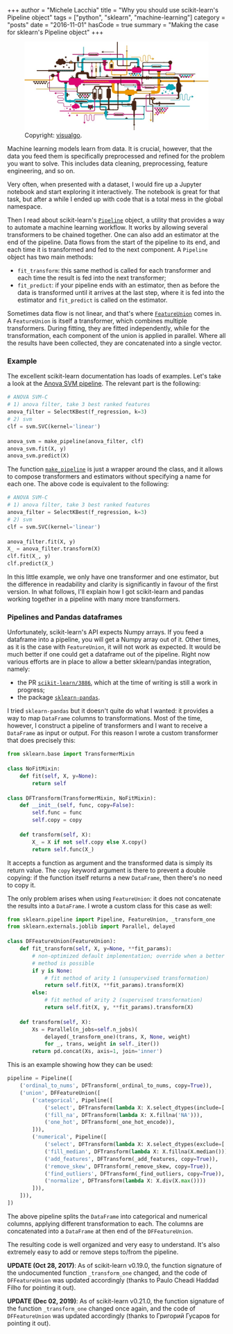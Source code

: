 +++
author = "Michele Lacchia"
title = "Why you should use scikit-learn's Pipeline object"
tags = ["python", "sklearn", "machine-learning"]
category = "posts"
date = "2016-11-01"
hasCode = true
summary = "Making the case for sklearn's Pipeline object"
+++

<figure>
    <img itemprop="image" title="A pipeline" src="/static/images/pipes.jpg" />
    <div class="copyright">
        Copyright:&nbsp;<a href="http://www.istockphoto.com/portfolio/visualgo">visualgo</a>.
    </div>
</figure>

Machine learning models learn from data. It is crucial, however, that the data
you feed them is specifically preprocessed and refined for the problem you want
to solve. This includes data cleaning, preprocessing, feature engineering, and
so on.

Very often, when presented with a dataset, I would fire up a Jupyter notebook
and start exploring it interactively. The notebook is great for that task, but
after a while I ended up with code that is a total mess in the global
namespace.

Then I read about scikit-learn's [`Pipeline`][pipeline-doc] object, a utility
that provides a way to automate a machine learning workflow.  It works by
allowing several transformers to be chained together. One can also add an
estimator at the end of the pipeline. Data flows from the start of the pipeline
to its end, and each time it is transformed and fed to the next component. A
`Pipeline` object has two main methods:

- `fit_transform`: this same method is called for each transformer and each time
  the result is fed into the next transformer;
- `fit_predict`: if your pipeline ends with an estimator, then as before the
  data is transformed until it arrives at the last step, where it is fed into
  the estimator and `fit_predict` is called on the estimator.

Sometimes data flow is not linear, and that's where [`FeatureUnion`][fu-doc]
comes in. A `FeatureUnion` is itself a transformer, which combines multiple
transformers. During fitting, they are fitted independently, while for the
transformation, each component of the union is applied in parallel. Where all
the results have been collected, they are concatenated into a single vector.

### Example
The excellent scikit-learn documentation has loads of examples. Let's take a
look at the [Anova SVM pipeline][anova-svm]. The relevant part is the
following:

```python
# ANOVA SVM-C
# 1) anova filter, take 3 best ranked features
anova_filter = SelectKBest(f_regression, k=3)
# 2) svm
clf = svm.SVC(kernel='linear')

anova_svm = make_pipeline(anova_filter, clf)
anova_svm.fit(X, y)
anova_svm.predict(X)
```

The function
[`make_pipeline`](http://scikit-learn.org/stable/modules/generated/sklearn.pipeline.make_pipeline.html)
is just a wrapper around the class, and it allows to compose transformers and
estimators without specifying a name for each one. The above code is equivalent
to the following:

```python
# ANOVA SVM-C
# 1) anova filter, take 3 best ranked features
anova_filter = SelectKBest(f_regression, k=3)
# 2) svm
clf = svm.SVC(kernel='linear')

anova_filter.fit(X, y)
X_ = anova_filter.transform(X)
clf.fit(X_, y)
clf.predict(X_)
```

In this little example, we only have one transformer and one estimator, but the
difference in readability and clarity is significantly in favour of the first
version. In what follows, I'll explain how I got scikit-learn and pandas
working together in a pipeline with many more transformers.

### Pipelines and Pandas dataframes
Unfortunately, scikit-learn's API expects Numpy arrays. If you feed a dataframe
into a pipeline, you will get a Numpy array out of it. Other times, as it is
the case with `FeatureUnion`, it will not work as expected. It would be much
better if one could get a dataframe out of the pipeline. Right now various
efforts are in place to allow a better sklearn/pandas integration, namely:

- the PR [`scikit-learn/3886`](https://github.com/scikit-learn/scikit-learn/pull/3886),
    which at the time of writing is still a work in progress;
- the package [`sklearn-pandas`](https://github.com/paulgb/sklearn-pandas).

I tried `sklearn-pandas` but it doesn't quite do what I wanted: it provides a
way to map `DataFrame` columns to transformations. Most of the time, however, I
construct a pipeline of transformers and I want to receive a `DataFrame` as
input or output. For this reason I wrote a custom transformer that does
precisely this:

```python
from sklearn.base import TransformerMixin

class NoFitMixin:
    def fit(self, X, y=None):
        return self

class DFTransform(TransformerMixin, NoFitMixin):
    def __init__(self, func, copy=False):
        self.func = func
        self.copy = copy

    def transform(self, X):
        X_ = X if not self.copy else X.copy()
        return self.func(X_)
```

It accepts a function as argument and the transformed data is simply its return
value. The `copy` keyword argument is there to prevent a double copying: if the
function itself returns a new `DataFrame`, then there's no need to copy it.

The only problem arises when using `FeatureUnion`: it does not concatenate the
results into a `DataFrame`. I wrote a custom class for this case as well:

```python
from sklearn.pipeline import Pipeline, FeatureUnion, _transform_one
from sklearn.externals.joblib import Parallel, delayed

class DFFeatureUnion(FeatureUnion):
    def fit_transform(self, X, y=None, **fit_params):
        # non-optimized default implementation; override when a better
        # method is possible
        if y is None:
            # fit method of arity 1 (unsupervised transformation)
            return self.fit(X, **fit_params).transform(X)
        else:
            # fit method of arity 2 (supervised transformation)
            return self.fit(X, y, **fit_params).transform(X)

    def transform(self, X):
        Xs = Parallel(n_jobs=self.n_jobs)(
            delayed(_transform_one)(trans, X, None, weight)
            for _, trans, weight in self._iter())
        return pd.concat(Xs, axis=1, join='inner')
```

This is an example showing how they can be used:

```python
pipeline = Pipeline([
    ('ordinal_to_nums', DFTransform(_ordinal_to_nums, copy=True)),
    ('union', DFFeatureUnion([
        ('categorical', Pipeline([
            ('select', DFTransform(lambda X: X.select_dtypes(include=['object']))),
            ('fill_na', DFTransform(lambda X: X.fillna('NA'))),
            ('one_hot', DFTransform(_one_hot_encode)),
        ])),
        ('numerical', Pipeline([
            ('select', DFTransform(lambda X: X.select_dtypes(exclude=['object']))),
            ('fill_median', DFTransform(lambda X: X.fillna(X.median()))),
            ('add_features', DFTransform(_add_features, copy=True)),
            ('remove_skew', DFTransform(_remove_skew, copy=True)),
            ('find_outliers', DFTransform(_find_outliers, copy=True)),
            ('normalize', DFTransform(lambda X: X.div(X.max())))
        ])),
    ])),
])
```

The above pipeline splits the `DataFrame` into categorical and numerical
columns, applying different transformation to each. The columns are
concatenated into a `DataFrame` at then end of the `DFFeatureUnion`.

The resulting code is well organized and very easy to understand. It's also
extremely easy to add or remove steps to/from the pipeline.

**UPDATE (Oct 28, 2017)**: As of scikit-learn v0.19.0, the function signature
of the undocumented function `_transform_one` changed, and the code of
`DFFeatureUnion` was updated accordingly (thanks to Paulo Cheadi Haddad Filho
for pointing it out).

**UPDATE (Dec 02, 2019)**: As of scikit-learn v0.21.0, the function signature
of the function `_transform_one` changed once again, and the code of
`DFFeatureUnion` was updated accordingly (thanks to Григорий Гусаров for
pointing it out).

[pipeline-doc]: http://scikit-learn.org/stable/modules/pipeline.html#pipeline
[fu-doc]: http://scikit-learn.org/stable/modules/pipeline.html#featureunion-composite-feature-spaces
[anova-svm]: http://scikit-learn.org/stable/auto_examples/feature_selection/feature_selection_pipeline.html#sphx-glr-auto-examples-feature-selection-feature-selection-pipeline-py
